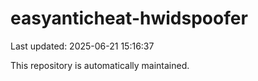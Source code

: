 # easyanticheat-hwidspoofer

Last updated: 2025-06-21 15:16:37

This repository is automatically maintained.
